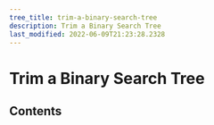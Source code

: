 ```yaml
---
tree_title: trim-a-binary-search-tree
description: Trim a Binary Search Tree
last_modified: 2022-06-09T21:23:28.2328
---
```


# Trim a Binary Search Tree

## Contents
